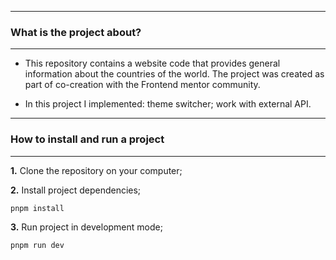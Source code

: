----
### What is the project about?
---
- This repository contains a website code that provides general information about the countries of the world. The project was created as part of co-creation with the Frontend mentor community.

- In this project I implemented: theme switcher; work with external API.

---
### How to install and run a project
---
**1.** Clone the repository on your computer;

**2.** Install project dependencies;
```shell
pnpm install
```

**3.** Run project in development mode;
```shell
pnpm run dev
```
